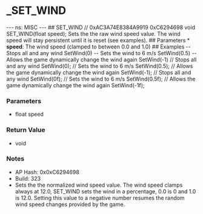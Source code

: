 # _SET_WIND

--- ns: MISC --- ## SET_WIND  // 0xAC3A74E8384A9919 0xC6294698 void SET_WIND(float speed);  Sets the the raw wind speed value. The wind speed will stay persistent until it is reset (see examples).  ## Parameters * **speed**: The wind speed (clamped to between 0.0 and 1.0)  ## Examples -- Stops all and any wind SetWind(0)  -- Sets the wind to 6 m/s SetWind(0.5)  -- Allows the game dynamically change the wind again SetWind(-1)  // Stops all and any wind SetWind(0);  // Sets the wind to 6 m/s SetWind(0.5);  // Allows the game dynamically change the wind again SetWind(-1);  // Stops all and any wind SetWind(0f);  // Sets the wind to 6 m/s SetWind(0.5f);  // Allows the game dynamically change the wind again SetWind(-1f);

### Parameters
* float speed

### Return Value
* void

### Notes
* AP Hash: 0x0xC6294698
* Build: 323
* Sets the the normalized wind speed value. The wind speed clamps always at 12.0, SET_WIND sets the wind in a percentage, 0.0 is 0 and 1.0 is 12.0. Setting this value to a negative number resumes the random wind speed changes provided by the game.

